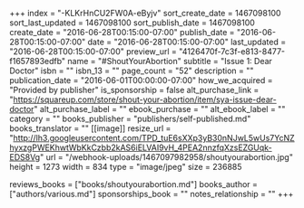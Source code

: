 +++
index = "-KLKrHnCU2FW0A-eByjv"
sort_create_date = 1467098100
sort_last_updated = 1467098100
sort_publish_date = 1467098100
create_date = "2016-06-28T00:15:00-07:00"
publish_date = "2016-06-28T00:15:00-07:00"
date = "2016-06-28T00:15:00-07:00"
last_updated = "2016-06-28T00:15:00-07:00"
preview_url = "4126470f-7c3f-e813-8477-f1657893edfb"
name = "#ShoutYourAbortion"
subtitle = "Issue 1: Dear Doctor"
isbn = ""
isbn_13 = ""
page_count = "52"
description = ""
publication_date = "2016-06-01T00:00:00-07:00"
how_we_acquired = "Provided by publisher"
is_sponsorship = false
alt_purchase_link = "https://squareup.com/store/shout-your-abortion/item/sya-issue-dear-doctor"
alt_purchase_label = ""
ebook_purchase = ""
alt_ebook_label = ""
category = ""
books_publisher = "publishers/self-published.md"
books_translator = ""
[[image]]
resize_url = "http://lh3.googleusercontent.com/TPD_tuE6sXXp3yB30nNJwL5wUs7YcNZhyxzgPWEKhwtWbKkCzbb2kAS6iELVAI9vH_4PEA2nnzfqXzsEZGUqk-EDS8Vg"
url = "/webhook-uploads/1467097982958/shoutyourabortion.jpg"
height = 1273
width = 834
type = "image/jpeg"
size = 236885

reviews_books = ["books/shoutyourabortion.md"]
books_author = ["authors/various.md"]
sponsorships_book = ""
notes_relationship = ""
+++
